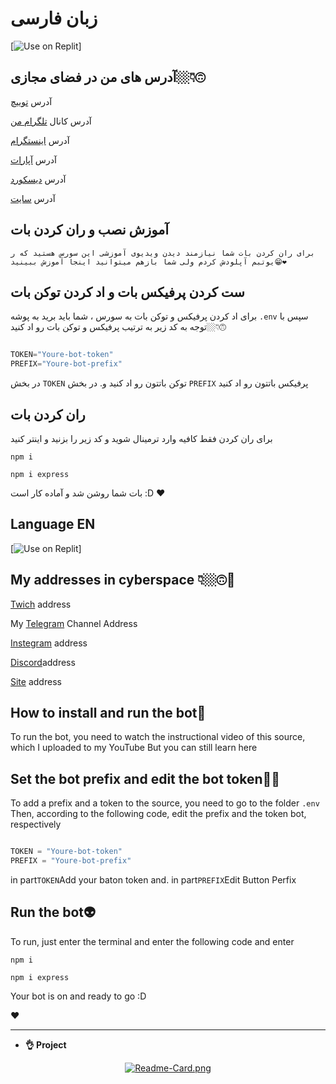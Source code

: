 # زبان فارسی


[![Use on Replit](https://github.com/PouyaShe/Discord--Music-Bot/)]
## آدرس های من در فضای مجازی👇🏼🙃



آدرس [توییچ](https://www.twitch.tv/shafieepouya)
 
آدرس کانال [تلگرام من](https://t.me/Pouyyakp11321)

آدرس [اینستگرام](https://www.instagram.com/ho33inshafiee)
 
آدرس [آپارات](https://www.aparat.com/Sobhan.SRZA)

آدرس [دیسکورد](https://discord.gg/9WZC2jXkts)

آدرس [سایت](http://pouya.z68.ir)


## آموزش نصب و ران کردن بات

`برای ران کردن بات شما نیازمند دیدن ویدیوی آموزشی این سورس هستید که ر یوتبم آپلودش کردم
ولی شما بازهم میتوانید اینجا آموزش ببینید😁❤`

## ست کردن پرفیکس بات و اد کردن توکن بات

برای اد کردن پرفیکس و توکن بات به سورس ، شما باید برید به پوشه 
`.env`
سپس با توجه به کد زیر به ترتیب پرفیکس و توکن بات رو اد کنید👇🏼🙃

```js

TOKEN="Youre-bot-token"
PREFIX="Youre-bot-prefix"
```

در بخش
`TOKEN`
توکن باتتون رو اد کنید و. در بخش 
`PREFIX`
پرفیکس باتتون رو اد کنید


## ران کردن بات

برای ران کردن فقط کافیه وارد ترمینال شوید و کد زیر را بزنید و اینتر کنید

`npm i`

`npm i express`

بات شما روشن شد و آماده کار است
:D
❤




## Language EN

[![Use on Replit](https://github.com/PouyaShe/Discord--Music-Bot/)]

## My addresses in cyberspace 👇🏼🙃📡


[Twich](https://www.twitch.tv/shafieepouya) address
 
My [Telegram](https://t.me/pouyakp11321) Channel Address

[Instegram](https://www.instagram.com/ho33inshafiee) address

[Discord](https://discord.gg/9WZC2jXkts)address

[Site](htt://pouya.z68.ir) address



## How to install and run the bot🤖

To run the bot, you need to watch the instructional video of this source, which I uploaded to my YouTube
But you can still learn here



## Set the bot prefix and edit the bot token👻👾

To add a prefix and a token to the source, you need to go to the folder
`.env`
Then, according to the following code, edit the prefix and the token bot, respectively

```js

TOKEN = "Youre-bot-token"
PREFIX = "Youre-bot-prefix"
```

in part`TOKEN`Add your baton token and. in part`PREFIX`Edit Button Perfix



## Run the bot👽

To run, just enter the terminal and enter the following code and enter

`npm i`

`npm i express`

Your bot is on and ready to go
:D

❤

---

- **👌 Project**
<p align="center">
  <a href="https://github.com/Sobhan-SRZA/Chocolate-Boy/" target="_blank"> 
    <img src="https://github-readme-stats.vercel.app/api/pin/?username=Sobhan-SRZA&repo=Discord-Music-Bot&theme=react" alt="Readme-Card.png">
  </a>
</p>
